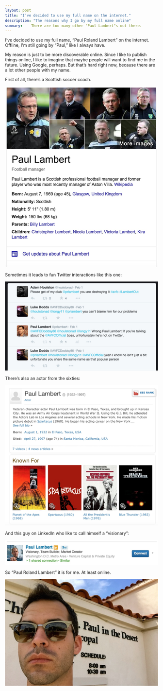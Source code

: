 ```yaml
---
layout: post
title: "I’ve decided to use my full name on the internet."
description: "The reasons why I go by my full name online"
summary:    There are too many other "Paul Lambert"s out there.
---
```


I’ve decided to use my full name, “Paul Roland Lambert” on the internet. Offline, I'm still going by “Paul,” like I always have. 

My reason is just to be more discoverable online. Since I like to publish things online, I like to imagine that maybe people will want to find me in the future. Using Google, perhaps. But that’s hard right now, because there are a lot other people with my name. 

First of all, there’s a Scottish soccer coach.

![Scottish Me](/images/scottish-me.jpg)

Sometimes it leads to fun Twitter interactions like this one: 

![AVFC Twitter Paul Lambert](/images/av-twitter-plambert.jpg)

There’s also an actor from the sixties:

![Actor Me](/images/actor-me.jpg)

And this guy on LinkedIn who like to call himself a “visionary”:

![Visionary Me](/images/visionary-me.jpg)

So “Paul Roland Lambert” it is for me. At least online.  

![Real Me](/images/me.jpg)
	